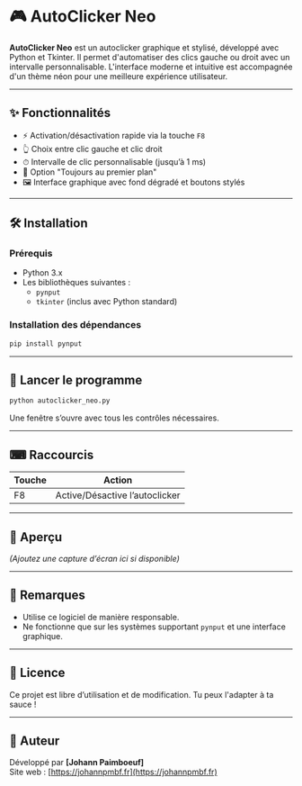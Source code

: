 
# 🎮 AutoClicker Neo

**AutoClicker Neo** est un autoclicker graphique et stylisé, développé avec Python et Tkinter. Il permet d'automatiser des clics gauche ou droit avec un intervalle personnalisable. L'interface moderne et intuitive est accompagnée d'un thème néon pour une meilleure expérience utilisateur.

---

## ✨ Fonctionnalités

- ⚡ Activation/désactivation rapide via la touche `F8`
- 👆 Choix entre clic gauche et clic droit
- ⏱ Intervalle de clic personnalisable (jusqu’à 1 ms)
- 📌 Option "Toujours au premier plan"
- 🖼 Interface graphique avec fond dégradé et boutons stylés

---

## 🛠 Installation

### Prérequis
- Python 3.x
- Les bibliothèques suivantes :
  - `pynput`
  - `tkinter` (inclus avec Python standard)

### Installation des dépendances

```bash
pip install pynput
```

---

## 🚀 Lancer le programme

```bash
python autoclicker_neo.py
```

Une fenêtre s’ouvre avec tous les contrôles nécessaires.

---

## ⌨ Raccourcis

| Touche  | Action                        |
|--------|-------------------------------|
| F8     | Active/Désactive l’autoclicker |

---

## 📸 Aperçu

*(Ajoutez une capture d’écran ici si disponible)*

---

## 🧠 Remarques

- Utilise ce logiciel de manière responsable.
- Ne fonctionne que sur les systèmes supportant `pynput` et une interface graphique.

---

## 📄 Licence

Ce projet est libre d’utilisation et de modification. Tu peux l'adapter à ta sauce !

---

## 👤 Auteur

Développé par **[Johann Paimboeuf]**  
Site web : [https://johannpmbf.fr](https://johannpmbf.fr)
